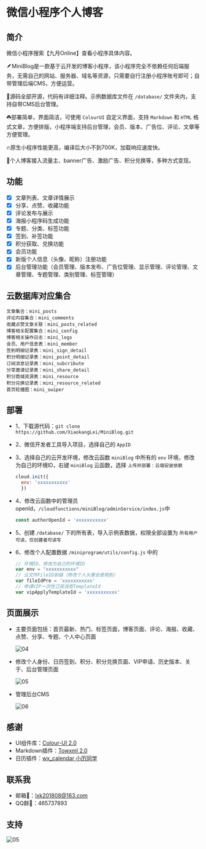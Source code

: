 # 微信小程序个人博客

## 简介

微信小程序搜索【九月Online】查看小程序具体内容。

🪶MiniBlog是一款基于云开发的博客小程序，该小程序完全不依赖任何后端服务，无需自己的网站、服务器、域名等资源，只需要自行注册小程序账号即可；自带管理后端CMS，方便运营。

🌈源码全部开源，代码有详细注释。示例数据库文件在 `/database/` 文件夹内，支持自带CMS后台管理。

☘️部署简单，界面简洁，可使用 `ColourUI` 自定义界面，支持 `Markdown` 和 `HTML` 格式文章，方便排版，小程序端支持后台管理，会员、版本、广告位、评论、文章等方便管理。

🔥原生小程序性能更高，编译后大小不到700K，加载响应速度快。

🚀个人博客接入流量主、banner广告、激励广告、积分兑换等，多种方式变现。

## 功能

- [X] 文章列表、文章详情展示
- [X] 分享、点赞、收藏功能
- [X] 评论发布与展示
- [X] 海报小程序码生成功能
- [X] 专题、分类、标签功能
- [X] 签到、补签功能
- [X] 积分获取、兑换功能
- [X] 会员功能
- [X] 新版个人信息（头像、昵称）注册功能
- [X] 后台管理功能（会员管理、版本发布、广告位管理、显示管理、评论管理、文章管理、专题管理、类别管理、标签管理）

## 云数据库对应集合

```text
文章集合：mini_posts
评论内容集合：mini_comments
收藏点赞文章关联：mini_posts_related
博客相关配置集合：mini_config
博客相关操作日志：mini_logs
会员、用户信息表：mini_member
签到明细记录表：mini_sign_detail
积分明细记录表：mini_point_detail
订阅消息记录表：mini_subcribute
分享邀请记录表：mini_share_detail
积分商城资源表：mini_resource
积分兑换记录表：mini_resource_related
首页轮播图：mini_swiper
```

## 部署

- 1、下载源代码：`git clone https://github.com/XiaokangLei/MiniBlog.git`
- 2、微信开发者工具导入项目，选择自己的 `AppID`
- 3、选择自己的云开发环境，修改云函数 `miniBlog` 中所有的 `env` 环境，修改为自己的环境ID，右键 `miniBlog` 云函数，选择 `上传并部署：云端安装依赖`

  ```js
  cloud.init({
    env: 'xxxxxxxxxxx'
    })
  ```

- 4、修改云函数中的管理员openId，`/cloudfunctions/miniBlog/adminService/index.js`中

  ```js
  const authorOpenId = 'xxxxxxxxxxx'
  ```

- 5、创建 `/database/` 下的所有表，导入示例表数据，权限全部设置为 `所有用户可读，仅创建者可读写`
- 6、修改个人配置数据 `/miniprogram/utils/config.js` 中的

  ```js
  // 环境ID，修改为自己的环境ID
  var env = "xxxxxxxxxxx"
  // 云文件FileID前缀（修改个人头像会使用到）
  var fileIdPre = 'xxxxxxxxxxx'
  // 申请VIP一次性订阅消息TemplateId
  var vipApplyTemplateId = 'xxxxxxxxxxx'
  ```

## 页面展示

- 主要页面包括：首页最新、热门、标签页面，博客页面、评论、海报、收藏、点赞、分享、专题、个人中心页面

  ![04](https://pic3.zhimg.com/80/v2-73186e270ebea450b656191841f6979a_1440w.webp)

- 修改个人身份、日历签到、积分、积分兑换页面、VIP申请、历史版本、关于、后台管理页面

  ![05](https://pic4.zhimg.com/80/v2-0cffaa4c7357fdd92425942024402d73_1440w.webp)

- 管理后台CMS

  ![06](https://pic3.zhimg.com/80/v2-a6f61d5d420279102232fdaeef991f0a_1440w.webp)

## 感谢

- UI组件库：[Colour-UI 2.0](https://github.com/weilanwl/ColorUI/)
- Markdown插件：[Towxml 2.0](https://github.com/sbfkcel/towxml)
- 日历插件：[wx_calendar 小历同学](https://treadpit.github.io/wx_calendar/)

## 联系我

- 邮箱📧：lxk201808@163.com
- QQ群🐧：465737893

## 支持

![05](https://pic3.zhimg.com/80/v2-a1225a9a1ea9b01aeb77ca915811fb5e_1440w.webp)
